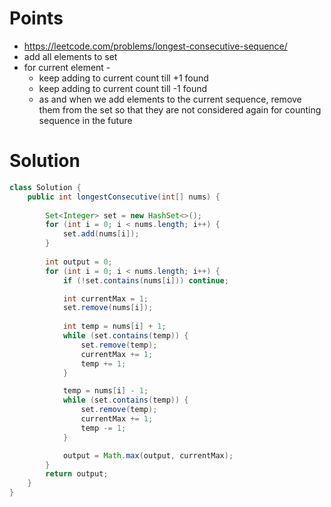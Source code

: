 # Points

- https://leetcode.com/problems/longest-consecutive-sequence/
- add all elements to set
- for current element - 
  - keep adding to current count till +1 found
  - keep adding to current count till -1 found
  - as and when we add elements to the current sequence, remove them from the set so that they are not considered again for counting sequence in the future

# Solution

```java
class Solution {
    public int longestConsecutive(int[] nums) {
        
        Set<Integer> set = new HashSet<>();
        for (int i = 0; i < nums.length; i++) {
            set.add(nums[i]);
        }
        
        int output = 0;
        for (int i = 0; i < nums.length; i++) {
            if (!set.contains(nums[i])) continue;

            int currentMax = 1;
            set.remove(nums[i]);
            
            int temp = nums[i] + 1;
            while (set.contains(temp)) {
                set.remove(temp);
                currentMax += 1;
                temp += 1;
            }

            temp = nums[i] - 1;
            while (set.contains(temp)) {
                set.remove(temp);
                currentMax += 1;
                temp -= 1;
            }

            output = Math.max(output, currentMax);
        }
        return output;
    }
}
```
